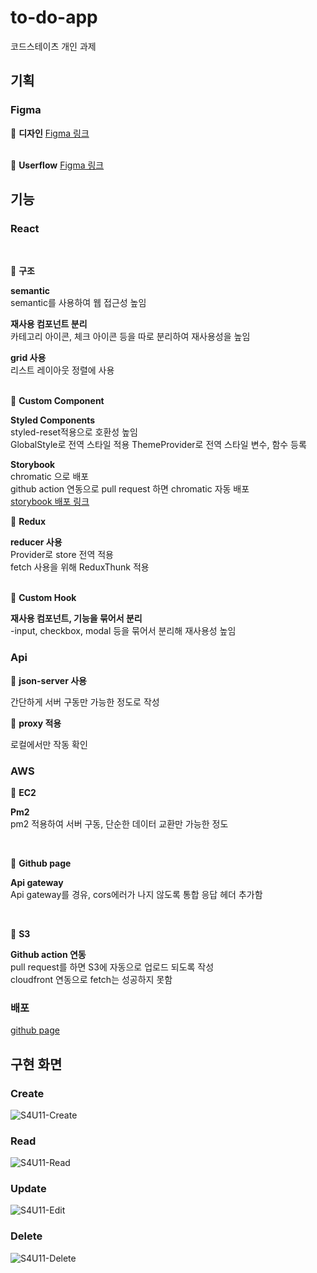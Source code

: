 # to-do-app
코드스테이츠 개인 과제

## 기획

### Figma
📌 **디자인**
[Figma 링크](https://www.figma.com/file/dcdBMQfzUsAifvZ4hCfTro/S3U8-%EB%82%98%EB%A7%8C%EC%9D%98-%EC%96%B4%ED%94%8C%EB%A6%AC%EC%BC%80%EC%9D%B4%EC%85%98-%EB%A7%8C%EB%93%A4%EA%B8%B0?node-id=1%3A2)
<br><br>

📌 **Userflow**
[Figma 링크](https://www.figma.com/file/dcdBMQfzUsAifvZ4hCfTro/S3U8-%EB%82%98%EB%A7%8C%EC%9D%98-%EC%96%B4%ED%94%8C%EB%A6%AC%EC%BC%80%EC%9D%B4%EC%85%98-%EB%A7%8C%EB%93%A4%EA%B8%B0?node-id=115%3A135)

## 기능

### React
<br>

📌 **구조**<br>

**semantic**<br>
semantic를 사용하여 웹 접근성 높임<br>

**재사용 컴포넌트 분리**<br>
카테고리 아이콘, 체크 아이콘 등을 따로 분리하여 재사용성을 높임<br>

**grid 사용**<br>
리스트 레이아웃 정렬에 사용<br>
<br>

📌 **Custom Component**<br>

**Styled Components**<br>
styled-reset적용으로 호환성 높임<br>
GlobalStyle로 전역 스타일 적용
ThemeProvider로 전역 스타일 변수, 함수 등록
<br>

**Storybook**<br>
chromatic 으로 배포<br>
github action 연동으로 pull request 하면 chromatic 자동 배포<br>
[storybook 배포 링크](https://63df6700669c73c96606c388-vxhkpbssur.chromatic.com/?path=/story/to-do-app-button--big-button)
<br>

📌 **Redux**<br>

**reducer 사용**<br>
Provider로 store 전역 적용<br>
fetch 사용을 위해 ReduxThunk 적용<br>
<br>

📌 **Custom Hook**<br>

**재사용 컴포넌트, 기능을 묶어서 분리**<br>
-input, checkbox, modal 등을 묶어서 분리해 재사용성 높임

### Api

📌 **json-server 사용**<br>

간단하게 서버 구동만 가능한 정도로 작성

📌 **proxy 적용**<br>

로컬에서만 작동 확인

### AWS

📌 **EC2**<br>

**Pm2**<br>
pm2 적용하여 서버 구동, 단순한 데이터 교환만 가능한 정도<br>

<br>

📌 **Github page**<br>

**Api gateway**<br>
Api gateway를 경유, cors에러가 나지 않도록 통합 응답 헤더 추가함<br>

<br>

📌 **S3**<br>

**Github action 연동**<br>
pull request를 하면 S3에 자동으로 업로드 되도록 작성<br>
cloudfront 연동으로 fetch는 성공하지 못함

### 배포 

[github page](https://annkim7.github.io/to-do-app/)

## 구현 화면

### Create
![S4U11-Create](https://user-images.githubusercontent.com/67787776/217712742-fc14b7f1-3729-45c8-9788-271253832a68.gif)

### Read
![S4U11-Read](https://user-images.githubusercontent.com/67787776/217714697-439d937c-dda9-4a63-911f-6822e279df14.gif)

### Update
![S4U11-Edit](https://user-images.githubusercontent.com/67787776/217713820-5aaf1bfe-25ef-494e-af28-802914b39e35.gif)

### Delete
![S4U11-Delete](https://user-images.githubusercontent.com/67787776/217714452-0e73d91f-1167-4a90-a6f9-af44793d7db2.gif)

